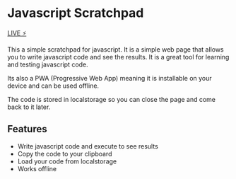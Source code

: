 # Javascript Scratchpad

[LIVE ⚡️ ]("https://javascriptpad.netlify.app")

This a simple scratchpad for javascript. It is a simple web page that allows you to write javascript code and see the results. It is a great tool for learning and testing javascript code.

Its also a PWA (Progressive Web App) meaning it is installable on your device and can be used offline.

The code is stored in localstorage so you can close the page and come back to it later.

## Features

- Write javascript code and execute to see results
- Copy the code to your clipboard
- Load your code from localstorage
- Works offline